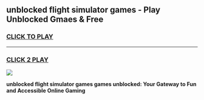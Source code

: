 
## unblocked flight simulator games - Play Unblocked Gmaes & Free
<h3>
<a href="https://premium.freeplayer.one?title=unblocked_flight_simulator_games&ref=19F">CLICK TO PLAY</a></h3>
<hr>

<h3>
<a href="https://premium.freeplayer.one?title=unblocked_flight_simulator_games&ref=19F">CLICK 2 PLAY</a>
  
</h3>

<a href="https://premium.freeplayer.one?title=unblocked_flight_simulator_games&ref=19F/"><img src="https://clearcache.store/games.png"></a>


**unblocked flight simulator games games unblocked: Your Gateway to Fun and Accessible Online Gaming**
